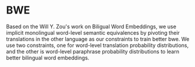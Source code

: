 # BWE
Based on the Will Y. Zou's work on Biligual Word Embeddings, we use implicit monolingual word-level semantic equivalences by pivoting their translations in the other language as our constraints to train better bwe. 
We use two constraints, one for word-level translation probability distributions, and the other is word-level paraphrase probability distributions to learn better bilingual word embeddings. 
